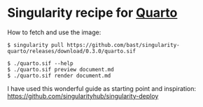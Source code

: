 # Singularity recipe for [Quarto](https://quarto.org/)

How to fetch and use the image:
```
$ singularity pull https://github.com/bast/singularity-quarto/releases/download/0.3.0/quarto.sif

$ ./quarto.sif --help
$ ./quarto.sif preview document.md
$ ./quarto.sif render document.md
```

I have used this wonderful guide as starting point and inspiration:
https://github.com/singularityhub/singularity-deploy
